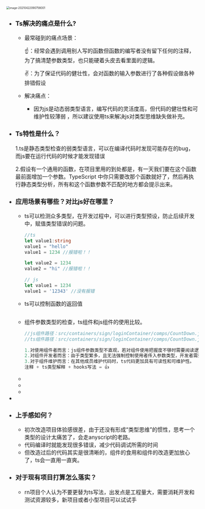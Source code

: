 <img src="/Users/other/Library/Application Support/typora-user-images/image-20210422090758001.png" alt="image-20210422090758001" style="zoom:50%;" />

- ### Ts解决的痛点是什么?

  - 最常碰到的痛点场景：

    ☝️：经常会遇到调用别人写的函数但函数的编写者没有留下任何的注释，为了搞清楚参数类型，也只能硬着头皮去看里面的逻辑。

    ✌️：为了保证代码的健壮性，会对函数的输入参数进行了各种假设做各种排错假设

  

  - 解决痛点：
    - 因为js是动态弱类型语言，编写代码的灵活度高，但代码的健壮性和可维护性较薄弱 ，所以建议使用ts来解决js对类型思维缺失做补充。

  

- ### Ts特性是什么？

  1.ts是静态类型检查的弱类型语言，可以在编译代码时发现可能存在的bug，而js要在运行代码的时候才能发现错误

  2.假设有一个通用的函数，在项目里用的到处都是，有一天我们要在这个函数最前面增加一个参数。TypeScript 中你只需要改那个函数就好了，然后再执行静态类型分析，所有和这个函数参数不匹配的地方都会提示出来。

  

- ### 应用场景有哪些？对比js好在哪里？

  - ts可以检测众多类型，在开发过程中，可以进行类型预设，防止后续开发中，赋值类型错误的问题。

    ```typescript
    //ts
    let value1:string
    value1 = "hello"
    value1 = 1234 //报错啦！！
    
    let value2 = 1234
    value2 = "hi" //报错啦！！
    ```

    ```javascript
    // js
    let value1 = 1234
    value1 = '12343' //没有报错
    ```

    

  - ts可以控制函数的返回值

    ```
    
    ```
    
    
    
  - 组件参数类型的检查，ts组件和js组件的使用比较。

    ```javascript
    //js组件路径：src/containers/sign/loginContainer/comps/CountDown.js
    //ts组件路径：src/containers/sign/loginContainer/comps/CountDown.js
    
    1.对使用组件者而言：js组件参数类型不直观，若对组件使用把握度不够时需要阅读逻辑后再去思考参数传入的安全性。
    2.对组件开发者而言：由于类型繁多，且无法强制控制使用者传入参数类型，开发者需要考虑参数传入的类型或是否为空的问题做过多的安全校验。
    3.对于组件维护而言：在其他成员维护代码时，ts代码更加具有可读性和可维护性。
    注释 + ts类型解释 + hooks写法 = 👍 
    
    ```

  - 

  - 

  - 

- 

- ### 上手感如何？

  - 初次改造项目体验感很差，由于还没有形成“类型思维”的惯性，思考一个类型的设计太痛苦了，会走anyscript的老路。
  - 代码编译时就能发现很多错误，减少代码调试所需的时间
  - 但改造过后的代码其实是很清晰的，组件的食用和组件的改造更加放心了，ts会一直用一直爽。

  

- ### 对于现有项目打算怎么落实？

  - rn项目个人认为不要更替为ts写法，出发点是工程量大，需要消耗开发和测试资源较多，新项目或者小型项目可以试试手
  
    
